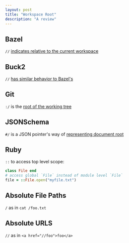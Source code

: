 ```yaml
---
layout: post
title: "Workspace Root"
description: "A review"
---
```


## Bazel

`//` [indicates relative to the current workspace](https://bazel.build/run/build#specifying-build-targets)

## Buck2

`//` [has similar behavior to Bazel's](https://buck2.build/docs/concepts/build_target/#fully-qualified-build-targets)

## Git

`:/` is the [root of the working tree](https://git-scm.com/docs/gitglossary#Documentation/gitglossary.txt-aiddefpathspecapathspec)

## JSONSchema

`#/` is a JSON pointer's way of [representing document root](https://datatracker.ietf.org/doc/html/draft-bhutton-json-schema-00#appendix-A)

## Ruby

`::` to access top level scope:

```ruby
class File end
# access global `File` instead of module level `File`
file = ::File.open("myfile.txt")
```

## Absolute File Paths

`/` as in `cat /foo.txt`

## Absolute URLS

`//` as in `<a href="//foo">foo</a>`
